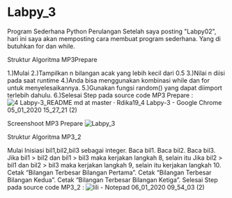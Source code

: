 # Labpy_3
Program Sederhana Python Perulangan
Setelah saya posting "Labpy02", hari ini saya akan memposting cara membuat program sederhana. Yang di butuhkan for dan while.

Struktur Algoritma MP3Prepare

1.)Mulai 
2.)Tampilkan n bilangan acak yang lebih kecil dari 0.5
3.)Nilai n diisi pada saat runtime
4.)Anda bisa menggunakan kombinasi while dan for untuk menyelesaikannya.
5.)Gunakan fungsi random() yang dapat diimport terlebih dahulu.
6.)Selesai
Step pada source code MP3 Prepare :
![4 Labpy-3_README md at master · Rdika19_4 Labpy-3 - Google Chrome 05_01_2020 15_27_21 (2)](https://user-images.githubusercontent.com/53391777/71791889-30675880-3069-11ea-925a-e4a7dfaae7d6.png)

Screenshoot MP3 Prepare
![Labpy_3](https://user-images.githubusercontent.com/53391777/71791806-dc5c7400-3068-11ea-8b33-a17191742b4a.png)

Struktur Algoritma MP3_2

Mulai
Inisiasi bil1,bil2,bil3 sebagai integer.
Baca bil1.
Baca bil2.
Baca bil3.
Jika bil1 > bil2 dan bil1 > bil3 maka kerjakan langkah 8, selain itu
Jika bil2 > bil1 dan bil2 > bil3 maka kerjakan langkah 9, selain itu kerjakan langkah 10.
Cetak “Bilangan Terbesar Bilangan Pertama”.
Cetak “Bilangan Terbesar Bilangan Kedua”.
Cetak “Bilangan Terbesar Bilangan Ketiga”.
Selesai
Step pada source code MP3_2 :
![lili - Notepad 06_01_2020 09_54_03 (2)](https://user-images.githubusercontent.com/53391777/71792376-19296a80-306b-11ea-8c54-9ed936be4a80.png)
